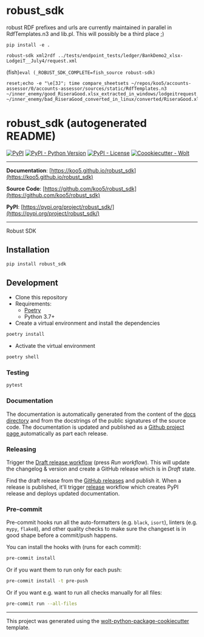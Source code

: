 # robust_sdk
robust RDF prefixes and urls are currently maintained in parallel in RdfTemplates.n3 and lib.pl.
This will possibly be a third place ;)


`pip install -e .`

`robust-sdk xml2rdf ../tests/endpoint_tests/ledger/BankDemo2_xlsx-LodgeiT__July4/request.xml`

(fish)``` eval (_ROBUST_SDK_COMPLETE=fish_source robust-sdk) ```

```
reset;echo -e "\e[3J"; time compare_sheetsets ~/repos/koo5/accounts-assessor/0/accounts-assessor/sources/static/RdfTemplates.n3 ~/inner_enemy/good_RiseraGood.xlsx_extracted_in_windows/lodgeitrequest.n3 ~/inner_enemy/bad_RiseraGood_converted_in_linux/converted/RiseraGood.xlsx.n3
```



# robust_sdk (autogenerated README)

[![PyPI](https://img.shields.io/pypi/v/robust_sdk?style=flat-square)](https://pypi.python.org/pypi/robust_sdk/)
[![PyPI - Python Version](https://img.shields.io/pypi/pyversions/robust_sdk?style=flat-square)](https://pypi.python.org/pypi/robust_sdk/)
[![PyPI - License](https://img.shields.io/pypi/l/robust_sdk?style=flat-square)](https://pypi.python.org/pypi/robust_sdk/)
[![Coookiecutter - Wolt](https://img.shields.io/badge/cookiecutter-Wolt-00c2e8?style=flat-square&logo=cookiecutter&logoColor=D4AA00&link=https://github.com/woltapp/wolt-python-package-cookiecutter)](https://github.com/woltapp/wolt-python-package-cookiecutter)


---

**Documentation**: [https://koo5.github.io/robust_sdk](https://koo5.github.io/robust_sdk)

**Source Code**: [https://github.com/koo5/robust_sdk](https://github.com/koo5/robust_sdk)

**PyPI**: [https://pypi.org/project/robust_sdk/](https://pypi.org/project/robust_sdk/)

---

Robust SDK

## Installation

```sh
pip install robust_sdk
```

## Development

* Clone this repository
* Requirements:
  * [Poetry](https://python-poetry.org/)
  * Python 3.7+
* Create a virtual environment and install the dependencies

```sh
poetry install
```

* Activate the virtual environment

```sh
poetry shell
```

### Testing

```sh
pytest
```

### Documentation

The documentation is automatically generated from the content of the [docs directory](./docs) and from the docstrings
 of the public signatures of the source code. The documentation is updated and published as a [Github project page
 ](https://pages.github.com/) automatically as part each release.

### Releasing

Trigger the [Draft release workflow](https://github.com/koo5/robust_sdk/actions/workflows/draft_release.yml)
(press _Run workflow_). This will update the changelog & version and create a GitHub release which is in _Draft_ state.

Find the draft release from the
[GitHub releases](https://github.com/koo5/robust_sdk/releases) and publish it. When
 a release is published, it'll trigger [release](https://github.com/koo5/robust_sdk/blob/master/.github/workflows/release.yml) workflow which creates PyPI
 release and deploys updated documentation.

### Pre-commit

Pre-commit hooks run all the auto-formatters (e.g. `black`, `isort`), linters (e.g. `mypy`, `flake8`), and other quality
 checks to make sure the changeset is in good shape before a commit/push happens.

You can install the hooks with (runs for each commit):

```sh
pre-commit install
```

Or if you want them to run only for each push:

```sh
pre-commit install -t pre-push
```

Or if you want e.g. want to run all checks manually for all files:

```sh
pre-commit run --all-files
```

---

This project was generated using the [wolt-python-package-cookiecutter](https://github.com/woltapp/wolt-python-package-cookiecutter) template.
